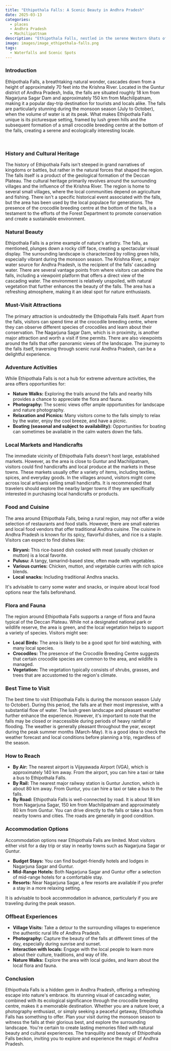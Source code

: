 ```yaml
---
title: "Ethipothala Falls: A Scenic Beauty in Andhra Pradesh"
date: 2025-03-13
categories:
  - places
  - Andhra Pradesh
  - Machilipattnam
description: "Ethipothala Falls, nestled in the serene Western Ghats of Andhra Pradesh, is a stunning cascade known for its three consecutive waterfalls. Surrounded by lush greenery and flowing rivers, it's a haven for adventure enthusiasts offering trekking opportunities amidst breathtaking natural beauty."
image: images/image_ethipothala-falls.png
tags: 
  - Waterfalls and Scenic Spots
---
```



### **Introduction**

Ethipothala Falls, a breathtaking natural wonder, cascades down from a height of approximately 70 feet into the Krishna River. Located in the Guntur district of Andhra Pradesh, India, the falls are situated roughly 18 km from Nagarjuna Sagar Dam and approximately 150 km from Machilipatnam, making it a popular day-trip destination for tourists and locals alike. The falls are particularly stunning during the monsoon season (July to October), when the volume of water is at its peak. What makes Ethipothala Falls unique is its picturesque setting, framed by lush green hills and the subsequent formation of a small crocodile breeding centre at the bottom of the falls, creating a serene and ecologically interesting locale.
<br>

<br>

### **History and Cultural Heritage**

The history of Ethipothala Falls isn't steeped in grand narratives of kingdoms or battles, but rather in the natural forces that shaped the region. The falls itself is a product of the geological formation of the Deccan Plateau. The cultural heritage primarily revolves around the surrounding villages and the influence of the Krishna River. The region is home to several small villages, where the local communities depend on agriculture and fishing. There isn't a specific historical event associated with the falls, but the area has been used by the local populace for generations. The presence of the crocodile breeding centre at the bottom of the falls, is a testament to the efforts of the Forest Department to promote conservation and create a sustainable environment.
<br>


### **Natural Beauty**

Ethipothala Falls is a prime example of nature's artistry. The falls, as mentioned, plunges down a rocky cliff face, creating a spectacular visual display. The surrounding landscape is characterized by rolling green hills, especially vibrant during the monsoon season. The Krishna River, a major water source for Andhra Pradesh, is the recipient of the falls' cascading water. There are several vantage points from where visitors can admire the falls, including a viewpoint platform that offers a direct view of the cascading water. The environment is relatively unspoiled, with natural vegetation that further enhances the beauty of the falls. The area has a refreshing atmosphere, making it an ideal spot for nature enthusiasts.
<br>


### **Must-Visit Attractions**

The primary attraction is undoubtedly the Ethipothala Falls itself. Apart from the falls, visitors can spend time at the crocodile breeding centre, where they can observe different species of crocodiles and learn about their conservation. The Nagarjuna Sagar Dam, which is in proximity, is another major attraction and worth a visit if time permits. There are also viewpoints around the falls that offer panoramic views of the landscape. The journey to the falls itself, traversing through scenic rural Andhra Pradesh, can be a delightful experience.
<br>


### **Adventure Activities**

While Ethipothala Falls is not a hub for extreme adventure activities, the area offers opportunities for:

*   **Nature Walks:** Exploring the trails around the falls and nearby hills provides a chance to appreciate the flora and fauna.
*   **Photography:** The scenic views offer ample opportunities for landscape and nature photography.
*   **Relaxation and Picnics:** Many visitors come to the falls simply to relax by the water, enjoy the cool breeze, and have a picnic.
*   **Boating (seasonal and subject to availability):** Opportunities for boating can sometimes be available in the calm waters down the falls.

### **Local Markets and Handicrafts**

The immediate vicinity of Ethipothala Falls doesn’t host large, established markets. However, as the area is close to Guntur and Machilipatnam, visitors could find handicrafts and local produce at the markets in these towns. These markets usually offer a variety of items, including textiles, spices, and everyday goods. In the villages around, visitors might come across local artisans selling small handicrafts. It is recommended that travelers should explore the nearby larger towns if they are specifically interested in purchasing local handicrafts or products.

### **Food and Cuisine**

The area around Ethipothala Falls, being a rural region, may not offer a wide selection of restaurants and food stalls. However, there are small eateries and local food vendors that offer traditional Andhra cuisine. The cuisine in Andhra Pradesh is known for its spicy, flavorful dishes, and rice is a staple. Visitors can expect to find dishes like:

*   **Biryani:** This rice-based dish cooked with meat (usually chicken or mutton) is a local favorite.
*   **Pulusu:** A tangy, tamarind-based stew, often made with vegetables.
*   **Various curries:** Chicken, mutton, and vegetable curries with rich spice blends.
*   **Local snacks:** Including traditional Andhra snacks.

It's advisable to carry some water and snacks, or inquire about local food options near the falls beforehand.

### **Flora and Fauna**

The region around Ethipothala Falls supports a range of flora and fauna typical of the Deccan Plateau. While not a designated national park or wildlife reserve, the area is green, and the local vegetation helps to support a variety of species. Visitors might see:

*   **Local Birds:** The area is likely to be a good spot for bird watching, with many local species.
*   **Crocodiles:** The presence of the Crocodile Breeding Centre suggests that certain crocodile species are common to the area, and wildlife is managed.
*   **Vegetation:** The vegetation typically consists of shrubs, grasses, and trees that are accustomed to the region's climate.

### **Best Time to Visit**

The best time to visit Ethipothala Falls is during the monsoon season (July to October). During this period, the falls are at their most impressive, with a substantial flow of water. The lush green landscape and pleasant weather further enhance the experience. However, it's important to note that the falls may be closed or inaccessible during periods of heavy rainfall or flooding. The weather is generally pleasant throughout the year, except during the peak summer months (March-May). It is a good idea to check the weather forecast and local conditions before planning a trip, regardless of the season.
<br>


### **How to Reach**

*   **By Air:** The nearest airport is Vijayawada Airport (VGA), which is approximately 140 km away. From the airport, you can hire a taxi or take a bus to Ethipothala Falls.
*   **By Rail:** The nearest major railway station is Guntur Junction, which is about 80 km away. From Guntur, you can hire a taxi or take a bus to the falls.
*   **By Road:** Ethipothala Falls is well-connected by road. It is about 18 km from Nagarjuna Sagar, 150 km from Machilipatnam and approximately 80 km from Guntur. You can drive directly to the falls or take a bus from nearby towns and cities. The roads are generally in good condition.

### **Accommodation Options**

Accommodation options near Ethipothala Falls are limited. Most visitors either visit for a day trip or stay in nearby towns such as Nagarjuna Sagar or Guntur.

*   **Budget Stays:** You can find budget-friendly hotels and lodges in Nagarjuna Sagar and Guntur.
*   **Mid-Range Hotels:** Both Nagarjuna Sagar and Guntur offer a selection of mid-range hotels for a comfortable stay.
*   **Resorts:** Near Nagarjuna Sagar, a few resorts are available if you prefer a stay in a more relaxing setting.

It is advisable to book accommodation in advance, particularly if you are traveling during the peak season.

### **Offbeat Experiences**

*   **Village Visits:** Take a detour to the surrounding villages to experience the authentic rural life of Andhra Pradesh.
*   **Photography:** Capture the beauty of the falls at different times of the day, especially during sunrise and sunset.
*   **Interaction with locals:** Engage with the local people to learn more about their culture, traditions, and way of life.
*   **Nature Walks:** Explore the area with local guides, and learn about the local flora and fauna.

### **Conclusion**

Ethipothala Falls is a hidden gem in Andhra Pradesh, offering a refreshing escape into nature's embrace. Its stunning visual of cascading water, combined with its ecological significance through the crocodile breeding centre, makes it a memorable destination. Whether you are a nature lover, a photography enthusiast, or simply seeking a peaceful getaway, Ethipothala Falls has something to offer. Plan your visit during the monsoon season to witness the falls at their glorious best, and explore the surrounding landscape. You're certain to create lasting memories filled with natural beauty and cultural experiences. The tranquility and beauty of Ethipothala Falls beckon, inviting you to explore and experience the magic of Andhra Pradesh.


